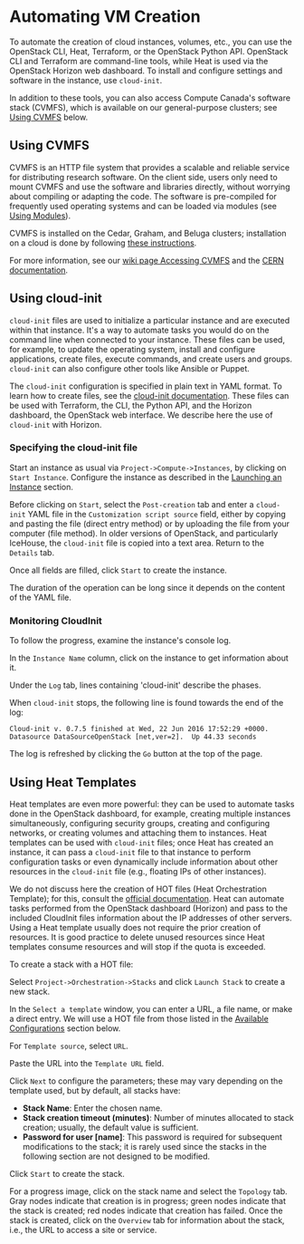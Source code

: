 # Automating VM Creation

To automate the creation of cloud instances, volumes, etc., you can use the OpenStack CLI, Heat, Terraform, or the OpenStack Python API. OpenStack CLI and Terraform are command-line tools, while Heat is used via the OpenStack Horizon web dashboard. To install and configure settings and software in the instance, use `cloud-init`.

In addition to these tools, you can also access Compute Canada's software stack (CVMFS), which is available on our general-purpose clusters; see [Using CVMFS](#using-cvmfs) below.


## Using CVMFS

CVMFS is an HTTP file system that provides a scalable and reliable service for distributing research software. On the client side, users only need to mount CVMFS and use the software and libraries directly, without worrying about compiling or adapting the code. The software is pre-compiled for frequently used operating systems and can be loaded via modules (see [Using Modules](<add_link_here_if_available>)).

CVMFS is installed on the Cedar, Graham, and Beluga clusters; installation on a cloud is done by following [these instructions](<add_link_here>).

For more information, see our [wiki page Accessing CVMFS](<add_link_here>) and the [CERN documentation](<add_link_here>).


## Using cloud-init

`cloud-init` files are used to initialize a particular instance and are executed within that instance.  It's a way to automate tasks you would do on the command line when connected to your instance. These files can be used, for example, to update the operating system, install and configure applications, create files, execute commands, and create users and groups. `cloud-init` can also configure other tools like Ansible or Puppet.

The `cloud-init` configuration is specified in plain text in YAML format. To learn how to create files, see the [cloud-init documentation](<add_link_here>). These files can be used with Terraform, the CLI, the Python API, and the Horizon dashboard, the OpenStack web interface. We describe here the use of `cloud-init` with Horizon.


### Specifying the cloud-init file

Start an instance as usual via `Project->Compute->Instances`, by clicking on `Start Instance`. Configure the instance as described in the [Launching an Instance](<add_link_here>) section.

Before clicking on `Start`, select the `Post-creation` tab and enter a `cloud-init` YAML file in the `Customization script source` field, either by copying and pasting the file (direct entry method) or by uploading the file from your computer (file method). In older versions of OpenStack, and particularly IceHouse, the `cloud-init` file is copied into a text area. Return to the `Details` tab.

Once all fields are filled, click `Start` to create the instance.

The duration of the operation can be long since it depends on the content of the YAML file.


### Monitoring CloudInit

To follow the progress, examine the instance's console log.

In the `Instance Name` column, click on the instance to get information about it.

Under the `Log` tab, lines containing 'cloud-init' describe the phases.

When `cloud-init` stops, the following line is found towards the end of the log:

```
Cloud-init v. 0.7.5 finished at Wed, 22 Jun 2016 17:52:29 +0000. Datasource DataSourceOpenStack [net,ver=2].  Up 44.33 seconds
```

The log is refreshed by clicking the `Go` button at the top of the page.


## Using Heat Templates

Heat templates are even more powerful: they can be used to automate tasks done in the OpenStack dashboard, for example, creating multiple instances simultaneously, configuring security groups, creating and configuring networks, or creating volumes and attaching them to instances. Heat templates can be used with `cloud-init` files; once Heat has created an instance, it can pass a `cloud-init` file to that instance to perform configuration tasks or even dynamically include information about other resources in the `cloud-init` file (e.g., floating IPs of other instances).

We do not discuss here the creation of HOT files (Heat Orchestration Template); for this, consult the [official documentation](<add_link_here>). Heat can automate tasks performed from the OpenStack dashboard (Horizon) and pass to the included CloudInit files information about the IP addresses of other servers. Using a Heat template usually does not require the prior creation of resources. It is good practice to delete unused resources since Heat templates consume resources and will stop if the quota is exceeded.

To create a stack with a HOT file:

Select `Project->Orchestration->Stacks` and click `Launch Stack` to create a new stack.

In the `Select a template` window, you can enter a URL, a file name, or make a direct entry. We will use a HOT file from those listed in the [Available Configurations](#available-configurations) section below.

For `Template source`, select `URL`.

Paste the URL into the `Template URL` field.

Click `Next` to configure the parameters; these may vary depending on the template used, but by default, all stacks have:

*   **Stack Name**: Enter the chosen name.
*   **Stack creation timeout (minutes)**: Number of minutes allocated to stack creation; usually, the default value is sufficient.
*   **Password for user \[name]**: This password is required for subsequent modifications to the stack; it is rarely used since the stacks in the following section are not designed to be modified.

Click `Start` to create the stack.

For a progress image, click on the stack name and select the `Topology` tab. Gray nodes indicate that creation is in progress; green nodes indicate that the stack is created; red nodes indicate that creation has failed. Once the stack is created, click on the `Overview` tab for information about the stack, i.e., the URL to access a site or service.


<!-- Add a section for Available Configurations if needed -->
<!-- ### Available Configurations -->
<!--  Add content here -->

